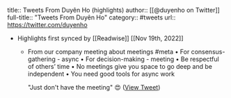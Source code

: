 title:: Tweets From Duyên Ho (highlights)
author:: [[@duyenho on Twitter]]
full-title:: "Tweets From Duyên Ho"
category:: #tweets
url:: https://twitter.com/duyenho

- Highlights first synced by [[Readwise]] [[Nov 19th, 2022]]
	- From our company meeting about meetings #meta
	  • For consensus-gathering - async
	  • For decision-making - meeting
	  • Be respectful of others’ time
	  • No meetings give you space to go deep and be independent
	  • You need good tools for async work
	  
	  "Just don't have the meeting" 😍 ([View Tweet](https://twitter.com/duyenho/status/1443438674230726659))